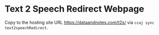 # Text 2 Speech Redirect Webpage

Copy to the hosting site URL
https://dataandnotes.com/t2s/
via
`ccaj sync text2speechRedirect`.
